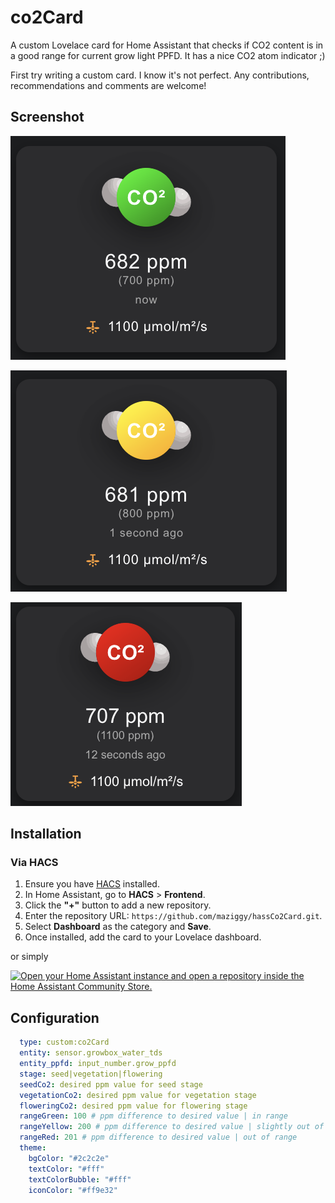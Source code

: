 # co2Card

A custom Lovelace card for Home Assistant that checks if CO2 content is in a good range for current grow light PPFD. It has a nice CO2 atom indicator ;)

First try writing a custom card. I know it's not perfect. Any contributions, recommendations and comments are welcome!

## Screenshot

![Screenshot](https://raw.githubusercontent.com/maziggy/co2Card/refs/heads/main/screenshots/co2CardGreen2.png)

![Screenshot](https://raw.githubusercontent.com/maziggy/co2Card/refs/heads/main/screenshots/co2CardYellow.png)

![Screenshot](https://raw.githubusercontent.com/maziggy/co2Card/refs/heads/main/screenshots/co2CardRed.png)

## Installation

### Via HACS

1. Ensure you have [HACS](https://hacs.xyz/) installed.
2. In Home Assistant, go to **HACS** > **Frontend**.
3. Click the **"+"** button to add a new repository.
4. Enter the repository URL: `https://github.com/maziggy/hassCo2Card.git`.
5. Select **Dashboard** as the category and **Save**.
6. Once installed, add the card to your Lovelace dashboard.

or simply

[![Open your Home Assistant instance and open a repository inside the Home Assistant Community Store.](https://my.home-assistant.io/badges/hacs_repository.svg)](https://my.home-assistant.io/redirect/hacs_repository/?owner=Martin+Ziegler&repository=https%3A%2F%2Fgithub.com%2Fmaziggy%2FhassCo2Card.git&category=Dashboard)

## Configuration


```yaml
  type: custom:co2Card
  entity: sensor.growbox_water_tds
  entity_ppfd: input_number.grow_ppfd
  stage: seed|vegetation|flowering
  seedCo2: desired ppm value for seed stage
  vegetationCo2: desired ppm value for vegetation stage
  floweringCo2: desired ppm value for flowering stage
  rangeGreen: 100 # ppm difference to desired value | in range
  rangeYellow: 200 # ppm difference to desired value | slightly out of range
  rangeRed: 201 # ppm difference to desired value | out of range
  theme:
    bgColor: "#2c2c2e"
    textColor: "#fff"
    textColorBubble: "#fff"
    iconColor: "#ff9e32"
